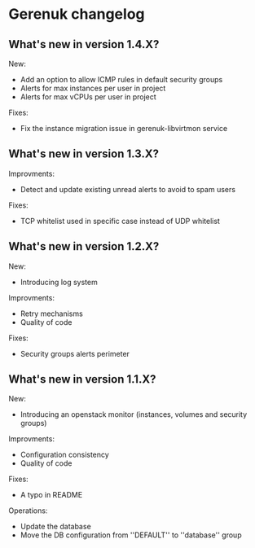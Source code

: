 # Gerenuk changelog

## What's new in version 1.4.X?

New:
 - Add an option to allow ICMP rules in default security groups
 - Alerts for max instances per user in project
 - Alerts for max vCPUs per user in project

Fixes:
 - Fix the instance migration issue in gerenuk-libvirtmon service


## What's new in version 1.3.X?

Improvments:
 - Detect and update existing unread alerts to avoid to spam users
 
Fixes:
 - TCP whitelist used in specific case instead of UDP whitelist


## What's new in version 1.2.X?

New:
 - Introducing log system

Improvments:
 - Retry mechanisms
 - Quality of code
 
Fixes:
 - Security groups alerts perimeter


## What's new in version 1.1.X?

New:
 - Introducing an openstack monitor (instances, volumes and security groups)

Improvments:
 - Configuration consistency
 - Quality of code

Fixes:
 - A typo in README

Operations:
 - Update the database
 - Move the DB configuration from ''DEFAULT'' to ''database'' group

